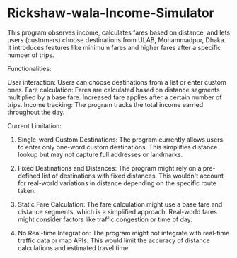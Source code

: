 # Rickshaw-wala-Income-Simulator
This program observes income, calculates fares based on distance, and lets users (customers) choose destinations from ULAB, Mohammadpur, Dhaka. It introduces features like minimum fares and higher fares after a specific number of trips. 

Functionalities:

User interaction: Users can choose destinations from a list or enter custom ones.
Fare calculation: Fares are calculated based on distance segments multiplied by a base fare. Increased fare applies after a certain number of trips.
Income tracking: The program tracks the total income earned throughout the day.

Current Limitation:

1. Single-word Custom Destinations: The program currently allows users to enter only one-word custom destinations. This simplifies distance lookup but may not capture full addresses or landmarks.

2. Fixed Destinations and Distances: The program might rely on a pre-defined list of destinations with fixed distances. This wouldn't account for real-world variations in distance depending on the specific route taken.

3. Static Fare Calculation: The fare calculation might use a base fare and distance segments, which is a simplified approach. Real-world fares might consider factors like traffic congestion or time of day.

4. No Real-time Integration: The program might not integrate with real-time traffic data or map APIs. This would limit the accuracy of distance calculations and estimated travel time.

